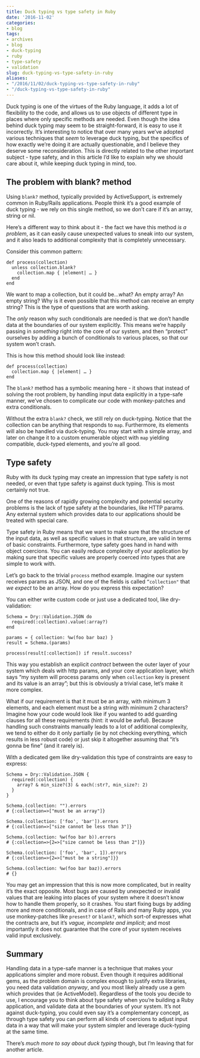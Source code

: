 ```yaml
---
title: Duck typing vs type safety in Ruby
date: '2016-11-02'
categories:
- blog
tags:
- archives
- blog
- duck-typing
- ruby
- type-safety
- validation
slug: duck-typing-vs-type-safety-in-ruby
aliases:
- "/2016/11/02/duck-typing-vs-type-safety-in-ruby"
- "/duck-typing-vs-type-safety-in-ruby"
---
```


Duck typing is one of the virtues of the Ruby language, it adds a lot of flexibility to the code, and allows us to use objects of different type in places where only specific methods are needed. Even though the idea behind duck typing may seem to be straight-forward, it is easy to use it incorrectly. It’s interesting to notice that over many years we’ve adopted various techniques that _seem_ to leverage duck typing, but the specifics of how exactly we’re doing it are actually questionable, and I believe they deserve some reconsideration. This is directly related to the other important subject - type safety, and in this article I’d like to explain why we should care about it, while keeping duck typing in mind, too.

## The problem with blank? method

Using `blank?` method, typically provided by ActiveSupport, is extremely common in Ruby/Rails applications. People think it’s a good example of duck typing - we rely on this single method, so we don’t care if it’s an array, string or nil.

Here’s a different way to think about it - the fact we have this method _is a problem_, as it can easily cause unexpected values to sneak into our system, and it also leads to additional complexity that is completely unnecessary.

Consider this common pattern:

```generic
def process(collection)
  unless collection.blank?
    collection.map { |element| … }
  end
end

```

We want to map a collection, but it could be…what? An empty array? An empty string? Why is it even possible that this method can receive an empty string? This is the type of questions that are worth asking.

The _only_ reason why such conditionals are needed is that we don’t handle data at the boundaries of our system explicitly. This means we’re happily passing in _something_ right into the core of our system, and then “protect” ourselves by adding a bunch of conditionals to various places, so that our system won’t crash.

This is how this method should look like instead:

```generic
def process(collection)
  collection.map { |element| … }
end

```

The `blank?` method has a symbolic meaning here - it shows that instead of solving the root problem, by handling input data explicitly in a type-safe manner, we’ve chosen to complicate our code with monkey-patches and extra conditionals.

Without the extra `blank?` check, we still rely on duck-typing. Notice that the collection can be anything that responds to `map`. Furthermore, its elements will also be handled via duck-typing. You may start with a simple array, and later on change it to a custom enumerable object with `map` yielding compatible, duck-typed elements, and you’re all good.

## Type safety

Ruby with its duck typing may create an impression that type safety is not needed, or even that type safety is against duck typing. This is most certainly not true.

One of the reasons of rapidly growing complexity and potential security problems is the lack of type safety at the boundaries, like HTTP params. Any external system which provides data to our applications should be treated with special care.

Type safety in Ruby means that we want to make sure that the structure of the input data, as well as specific values in that structure, are valid in terms of basic constraints. Furthermore, type safety goes hand in hand with object coercions. You can easily reduce complexity of your application by making sure that specific values are properly coerced into types that are simple to work with.

Let’s go back to the trivial `process` method example. Imagine our system receives params as JSON, and one of the fields is called `”collection"` that _we expect_ to be an array. How do you express this expectation?

You can either write custom code or just use a dedicated tool, like dry-validation:

```generic
Schema = Dry::Validation.JSON do
  required(:collection).value(:array?)
end

params = { collection: %w(foo bar baz) }
result = Schema.(params)

process(result[:collection]) if result.success?

```

This way you establish an explicit _contract_ between the outer layer of your system which deals with http params, and your core application layer, which says “my system will process params only when `collection` key is present and its value is an array”; but this is obviously a trivial case, let’s make it more complex.

What if our requirement is that it must be an array, with minimum 3 elements, and each element must be a string with minimum 2 characters? Imagine how your code would look like if you wanted to add guarding clauses for all these requirements (hint: it would be awful). Because handling such constraints manually leads to a lot of additional complexity, we tend to either do it only partially (ie by not checking everything, which results in less robust code) or just skip it altogether assuming that “it’s gonna be fine” (and it rarely is).

With a dedicated gem like dry-validation this type of constraints are easy to express:

```generic
Schema = Dry::Validation.JSON {
  required(:collection) {
    array? & min_size?(3) & each(:str?, min_size?: 2)
  }
}

Schema.(collection: "").errors
# {:collection=>["must be an array"]}

Schema.(collection: ['foo', 'bar']).errors
# {:collection=>["size cannot be less than 3"]}

Schema.(collection: %w(foo bar b)).errors
# {:collection=>{2=>["size cannot be less than 2"]}}

Schema.(collection: ['foo', 'bar', 1]).errors
# {:collection=>{2=>["must be a string"]}}

Schema.(collection: %w(foo bar baz)).errors
# {}

```

You may get an impression that this is now more complicated, but in reality it’s the exact opposite. Most bugs are caused by unexpected or invalid values that are leaking into places of your system where it doesn’t know how to handle them properly, so it crashes. You start fixing bugs by adding more and more conditionals, and in case of Rails and many Ruby apps, you use monkey-patches like `present?` or `blank?`, which sort-of expresses what the contracts are, but it’s _vague, incomplete and implicit_; and most importantly it does not guarantee that the core of your system receives valid input exclusively.

## Summary

Handling data in a type-safe manner is a technique that makes your applications simpler and more robust. Even though it requires additional gems, as the problem domain is complex enough to justify extra libraries, you need data validation _anyway_, and you most likely already use a gem which provides that (ie ActiveModel). Regardless of the tools you decide to use, I encourage you to think about type safety when you’re building a Ruby application, and validate data at the boundaries of your system. It’s not against duck-typing, you could even say it’s a complementary concept, as through type safety you can perform all kinds of coercions to adjust input data in a way that will make your system simpler and leverage duck-typing at the same time.

There’s _much more to say about duck typing_ though, but I’m leaving that for another article.
